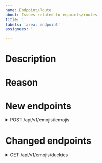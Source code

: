 ```yaml
---
name: Endpoint/Route
about: Issues related to enpoints/routes
title: ''
labels: 'area: endpoint'
assignees: ''

---
```


# Description

# Reason

# New endpoints
<details>
  <summary>POST /api/v1/emojis/lemojis</summary>

### Description
New endpoint to register lemoji emojis in the database.
#### Request body
```json
{
    "name": "lemon_enraged",
    "id": 1234567890,
    "enabled": true
}
 ```
 
#### Response format
```json
{
    "pk": 12,
    "name": "lemon_enraged",
    "id": 1234567890,
    "enabled": true
}
 ```
 
#### Status codes
- 201: returned on success
- 400: if a given user is unknown or a field in the request body is invalid
</details>

# Changed endpoints
<details>
  <summary>GET /api/v1/emojis/duckies</summary>

### Description
The duckie endpoint has been modified: you can now query the duckies by name
#### Query params
- **name** `str`: filter the duckies by their name (accepts `*` wildcards)
- **id** `int`: filter the duckies by their snowflake id

Invalid query parameters will be ignored.

#### Response format
```json
[
    {
        "pk": 12,
        "name": "ducky_blurple",
        "id": 1234567890,
        "enabled": true
    },
    {
        "pk": 12,
        "name": "ducky_eivl",
        "id": 9080706050,
        "enabled": true
    }
]
 ```
 
#### Status codes
- 200: returned on success
</details>
